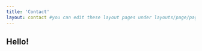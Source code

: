 ```yaml
---
title: 'Contact'
layout: contact #you can edit these layout pages under layouts/page/pageName.html
---
```


## Hello!
